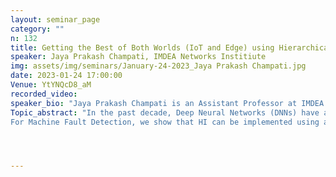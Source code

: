 ```yaml
---
layout: seminar_page
category: ""
n: 132
title: Getting the Best of Both Worlds (IoT and Edge) using Hierarchical Inference
speaker: Jaya Prakash Champati, IMDEA Networks Institiute
img: assets/img/seminars/January-24-2023_Jaya Prakash Champati.jpg
date: 2023-01-24 17:00:00 
Venue: YtYNQcD8_aM
recorded_video: 
speaker_bio: "Jaya Prakash Champati is an Assistant Professor at IMDEA Networks Institute, where he leads the Edge Networks group. His general research interest is in the scheduling of communication and computation for emerging applications in edge computing systems, Internet of Things (IoT), and Cyber-Physical Systems (CPS). Prior to joining IMDEA, he was a post-doctoral researcher in the division of Information Science and Engineering, EECS, KTH Royal Institute of Technology, Sweden. He obtained his PhD in Electrical and Computer Engineering from the University of Toronto, Canada in 2017, and his master of technology degree from the Indian Institute of Technology (IIT) Bombay, India in 2010.  Prior to joining PhD, he worked at Broadcom Communications, where he contributed to the LTE MAC layer development. He was awarded the prestigious Marie Skłodowska-Curie Actions (MSCA) postdoctoral fellowship, 2021, and he was a recipient of the best paper award at IEEE National Conference on Communications, India, 2011."
Topic_abstract: "In the past decade, Deep Neural Networks (DNNs) have achieved unprecedented improvement in the inference accuracy for several hard-to-tackle applications such as image classification, object detection and identification, natural language processing, etc. The state-of-the-art DNNs that achieve close to 100% inference accuracy are typically large in size requiring gigabytes of memory to load the models. On the other end of the spectrum, the tinyML community is pushing the limits of compressing DNNs in order to embed them on memory-limited IoT devices. Performing local inference for data samples on IoT devices reduces delay, saves network bandwidth, and improves energy efficiency of the system, but it suffers in terms of low QoE as the tinyML DNNs have lower inference accuracy. In order to reap the benefits of doing local inference while not compromising on the inference accuracy, we explore the idea of Hierarchical Inference (HI), wherein the local inference is accepted only when it is correct, otherwise the data sample is offloaded. However, in general, it is impossible to know if the local inference is correct or not a priori. Nevertheless, in this talk, I will discuss how HI can be implemented for two important applications, namely, Machine Fault Detection and Image Classification.   
For Machine Fault Detection, we show that HI can be implemented using a simple threshold-based algorithm. For image classification, we present an online learning framework for identifying incorrect local inference. The resulting problem turns out to be Prediction with Experts' Advice with continuous action space. We will present HI learning algorithms with sub-linear regrets and evaluate their efficacy using datasets from ImageNet and MNIST dataset."




---
```


